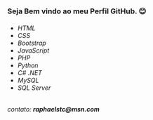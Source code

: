 <h3>Seja Bem vindo ao meu Perfil GitHub. 😊</h3>

<h6><ul>
  <li>HTML</li>
  <li>CSS</li>
  <li>Bootstrap</li>
  <li>JavaScript</li>
  <li>PHP</li>
  <li>Python</li>
  <li>C# .NET</li> 
  <li>MySQL</li>
  <li>SQL Server</li>
 
</ul></h6> 

<h6>contato: <b>raphaelstc@msn.com</b></h6>

